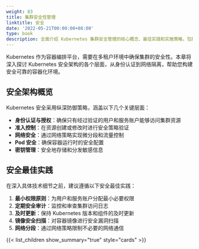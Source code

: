 ```yaml
---
weight: 83
title: 集群安全性管理
linktitle: 安全
date: '2022-05-21T00:00:00+08:00'
type: book
description: 全面介绍 Kubernetes 集群安全管理的核心概念、最佳实践和实施策略，包括身份认证、授权控制、网络安全、Pod 安全标准等关键安全机制。
---
```


Kubernetes 作为容器编排平台，需要在多租户环境中确保集群的安全性。本章将深入探讨 Kubernetes 安全架构的各个层面，从身份认证到网络隔离，帮助您构建安全可靠的容器化环境。

## 安全架构概览

Kubernetes 安全采用纵深防御策略，涵盖以下几个关键层面：

- **身份认证与授权**：确保只有经过验证的用户和服务账户能够访问集群资源
- **准入控制**：在资源创建或修改时进行安全策略验证
- **网络安全**：通过网络策略实现微分段和流量控制
- **Pod 安全**：确保容器运行时的安全配置
- **密钥管理**：安全地存储和分发敏感信息

## 安全最佳实践

在深入具体技术细节之前，建议遵循以下安全最佳实践：

1. **最小权限原则**：为用户和服务账户分配最小必要权限
2. **定期安全审计**：监控和审查集群访问日志
3. **及时更新**：保持 Kubernetes 版本和组件的及时更新
4. **镜像安全扫描**：对容器镜像进行安全漏洞扫描
5. **网络分段**：通过网络策略限制不必要的网络通信

{{< list_children show_summary="true" style="cards" >}}
